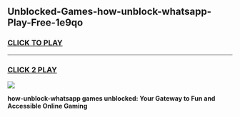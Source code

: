
## Unblocked-Games-how-unblock-whatsapp-Play-Free-1e9qo
<h3>
<a href="https://premium76.site?title=how-unblock-whatsapp&ref=23A">CLICK TO PLAY</a></h3>
<hr>

<h3>
<a href="https://premium76.site?title=how-unblock-whatsapp&ref=23A">CLICK 2 PLAY</a>
  
</h3>

<a href="https://premium76.site?title=how-unblock-whatsapp&ref=23A"><img src="https://clearcache.store/games.png"></a>


**how-unblock-whatsapp games unblocked: Your Gateway to Fun and Accessible Online Gaming**
